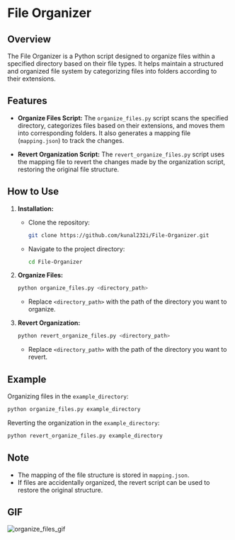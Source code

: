 # File Organizer

## Overview

The File Organizer is a Python script designed to organize files within a specified directory based on their file types. It helps maintain a structured and organized file system by categorizing files into folders according to their extensions.

## Features

- **Organize Files Script:** The `organize_files.py` script scans the specified directory, categorizes files based on their extensions, and moves them into corresponding folders. It also generates a mapping file (`mapping.json`) to track the changes.

- **Revert Organization Script:** The `revert_organize_files.py` script uses the mapping file to revert the changes made by the organization script, restoring the original file structure.

## How to Use

1. **Installation:**

   - Clone the repository:

     ```bash
     git clone https://github.com/kunal232i/File-Organizer.git
     ```

   - Navigate to the project directory:

     ```bash
     cd File-Organizer
     ```

2. **Organize Files:**

   ```bash
   python organize_files.py <directory_path>
   ```

   - Replace `<directory_path>` with the path of the directory you want to organize.

3. **Revert Organization:**

   ```bash
   python revert_organize_files.py <directory_path>
   ```

   - Replace `<directory_path>` with the path of the directory you want to revert.

## Example

Organizing files in the `example_directory`:

```bash
python organize_files.py example_directory
```

Reverting the organization in the `example_directory`:

```bash
python revert_organize_files.py example_directory
```

## Note

- The mapping of the file structure is stored in `mapping.json`.
- If files are accidentally organized, the revert script can be used to restore the original structure.

## GIF

![organize_files_gif](https://github.com/kunal232i/File-Organizer/assets/81668653/56598bb6-63cf-4bec-a256-367db2c56132)

